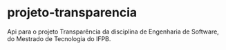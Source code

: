 # projeto-transparencia
Api para o projeto Transparência da disciplina de Engenharia de Software, do Mestrado de Tecnologia do IFPB.
